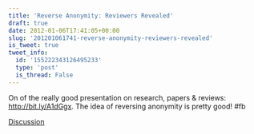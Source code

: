 ```yaml
---
title: 'Reverse Anonymity: Reviewers Revealed'
draft: true
date: 2012-01-06T17:41:05+00:00
slug: '201201061741-reverse-anonymity-reviewers-revealed'
is_tweet: true
tweet_info:
  id: '155222343126495233'
  type: 'post'
  is_thread: False
---
```




On of the really good presentation on research, papers & reviews: <http://bit.ly/A1dGgx>. The idea of reversing anonymity is pretty good! #fb

[Discussion](https://x.com/sytelus/status/155222343126495233)
